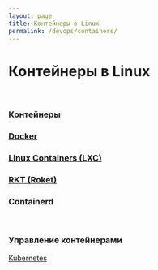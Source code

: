 ```yaml
---
layout: page
title: Контейнеры в Linux
permalink: /devops/containers/
---
```


# Контейнеры в Linux

<br/>

### Контейнеры

### [Docker](/devops/containers/docker/)

### [Linux Containers (LXC)](/devops/containers/lxc/)

### [RKT (Roket)](/devops/containers/krt/)

### Containerd

<br/>

### Управление контейнерами

[Kubernetes](/devops/containers/kubernetes/)
